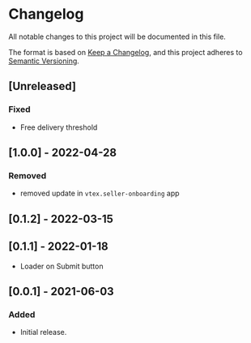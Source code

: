 # Changelog

All notable changes to this project will be documented in this file.

The format is based on [Keep a Changelog](https://keepachangelog.com/en/1.0.0/),
and this project adheres to [Semantic Versioning](https://semver.org/spec/v2.0.0.html).

## [Unreleased]

### Fixed
- Free delivery threshold

## [1.0.0] - 2022-04-28

### Removed
- removed update in `vtex.seller-onboarding` app

## [0.1.2] - 2022-03-15

## [0.1.1] - 2022-01-18
- Loader on Submit button
## [0.0.1] - 2021-06-03

### Added
- Initial release.
